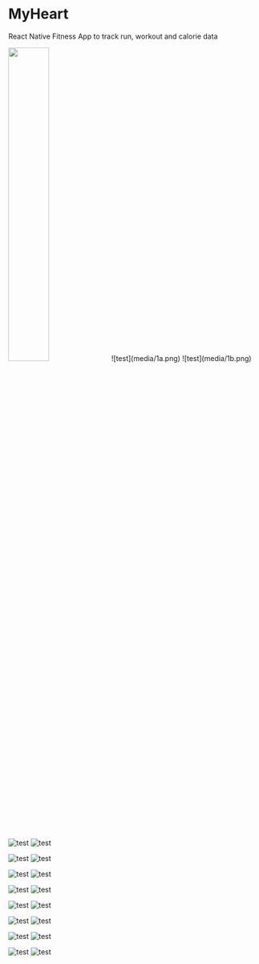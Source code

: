 # MyHeart
React Native Fitness App to track run, workout and calorie data

<img src="./media/1a.png" width="40%">
![test](media/1a.png) ![test](media/1b.png)

![test](media/2a.png) ![test](media/2b.png)

![test](media/3a.png) ![test](media/3b.png)

![test](media/4a.png) ![test](media/4b.png)

![test](media/5a.png) ![test](media/5b.png)

![test](media/6a.png) ![test](media/6b.png)

![test](media/7a.png) ![test](media/7b.png)

![test](media/8a.png) ![test](media/8b.png)

![test](media/9a.png) ![test](media/9b.png)


